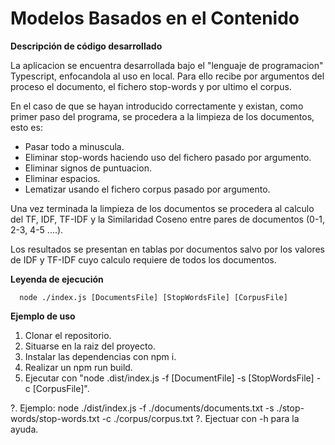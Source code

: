 # Modelos Basados en el Contenido

**Descripción de código desarrollado**

La aplicacion se encuentra desarrollada bajo el "lenguaje de programacion" Typescript, enfocandola al uso en local. Para ello recibe por argumentos del proceso el documento, el fichero stop-words y por ultimo el corpus.

En el caso de que se hayan introducido correctamente y existan, como primer paso del programa, se procedera a la limpieza de los documentos, esto es:
  - Pasar todo a minuscula.
  - Eliminar stop-words haciendo uso del fichero pasado por argumento.
  - Eliminar signos de puntuacion.
  - Eliminar espacios.
  - Lematizar usando el fichero corpus pasado por argumento.

Una vez terminada la limpieza de los documentos se procedera al calculo del TF, IDF, TF-IDF y la Similaridad Coseno entre pares de documentos (0-1, 2-3, 4-5 ....).

Los resultados se presentan en tablas por documentos salvo por los valores de IDF y TF-IDF cuyo calculo requiere de todos los documentos.

**Leyenda de ejecución**

```text
  node ./index.js [DocumentsFile] [StopWordsFile] [CorpusFile]
```

**Ejemplo de uso**

1. Clonar el repositorio.
2. Situarse en la raiz del proyecto.
3. Instalar las dependencias con npm i.
4. Realizar un npm run build.
5. Ejecutar con "node .dist/index.js -f [DocumentFile] -s [StopWordsFile] -c [CorpusFile]". 

?. Ejemplo: node ./dist/index.js -f ./documents/documents.txt -s ./stop-words/stop-words.txt -c ./corpus/corpus.txt
?. Ejectuar con -h para la ayuda.
